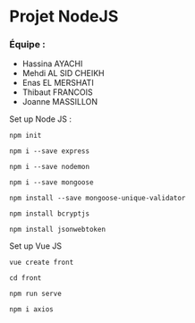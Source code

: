 # Projet NodeJS

### Équipe : 
- Hassina AYACHI
- Mehdi AL SID CHEIKH
- Enas EL MERSHATI
- Thibaut FRANCOIS
- Joanne MASSILLON

Set up Node JS :

``` 
npm init 
```

``` 
npm i --save express 
```

``` 
npm i --save nodemon
```

``` 
npm i --save mongoose 
```

``` 
npm install --save mongoose-unique-validator
```

``` 
npm install bcryptjs
```

``` 
npm install jsonwebtoken
```

Set up Vue JS

``` 
vue create front
```

``` 
cd front
```

``` 
npm run serve
```

``` 
npm i axios
```
